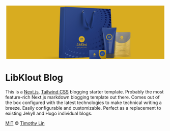 ![tailwind-nextjs-banner](/public/static/images/twitter-card.png)

# LibKlout Blog

This is a [Next.js](https://nextjs.org/), [Tailwind CSS](https://tailwindcss.com/) blogging starter template. Probably the most feature-rich Next.js markdown blogging template out there. Comes out of the box configured with the latest technologies to make technical writing a breeze. Easily configurable and customizable. Perfect as a replacement to existing Jekyll and Hugo individual blogs.

[MIT](https://github.com/timlrx/tailwind-nextjs-starter-blog/blob/master/LICENSE) © [Timothy Lin](https://www.timrlx.com)
